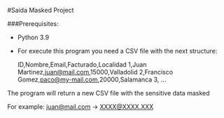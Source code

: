 #Saida Masked Project 

###Prerequisites:

- Python 3.9

- For execute this program you need a CSV file with the next structure:
    

    ID,Nombre,Email,Facturado,Localidad
    1,Juan Martinez,juan@mail.com,15000,Valladolid
    2,Francisco Gomez,paco@my-mail.com,20000,Salamanca
    3, ...


The program will return a new CSV file with the sensitive data masked 

For example: juan@mail.com -> XXXX@XXXX.XXX

